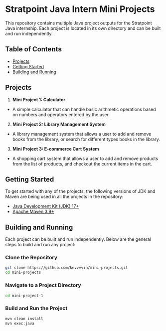 # Stratpoint Java Intern Mini Projects

This repository contains multiple Java project outputs for the Stratpoint Java internship. Each project is located in its own directory and can be built and run independently.

## Table of Contents

- [Projects](#projects)
- [Getting Started](#getting-started)
- [Building and Running](#building-and-running)

## Projects

1. **Mini Project 1: Calculator**  
- A simple calculator that can handle basic arithmetic operations based on numbers and operators entered by the user.
2. **Mini Project 2: Library Management System**  
- A library management system that allows a user to add and remove books from the library, or search for different types books in the library.
3. **Mini Project 3: E-commerce Cart System**
- A shopping cart system that allows a user to add and remove products from the list of products, and checkout the current items in the cart.

## Getting Started

To get started with any of the projects, the following versions of JDK and Maven are being used in all the projects in the repository:

- [Java Development Kit (JDK) 17+](https://www.oracle.com/java/technologies/javase-downloads.html)
- [Apache Maven 3.9+](https://maven.apache.org/download.cgi)

## Building and Running

Each project can be built and run independently. Below are the general steps to build and run any project:

### Clone the Repository

```sh
git clone https://github.com/kevvvvin/mini-projects.git
cd mini-projects
```

### Navigate to a Project Directory
```sh
cd mini-project-1
```

### Build and Run the Project
```sh
mvn clean install
mvn exec:java
```
